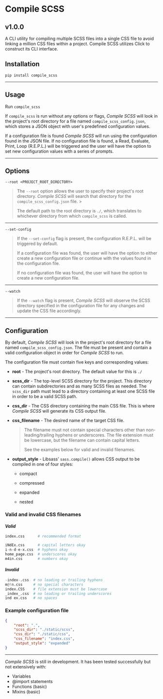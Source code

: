 # Compile SCSS

## v1.0.0

A CLI utility for compiling multiple SCSS files into a single CSS file to avoid linking a million CSS files within a project. Compile SCSS utilizes Click to construct its CLI interface.

## Installation

`pip install compile_scss`

---

## Usage

Run `compile_scss`

If `compile_scss` is run without any options or flags, *Compile SCSS* will look in the project's root directory for a file named `compile_scss_config.json`, which stores a JSON object with user's predefined configuration values.

If a configuration file is found *Compile SCSS* will run using the configuration found in the JSON file. If no configuration file is found, a Read, Evaluate, Print, Loop (R.E.P.L.) will be triggered and the user will have the option to set new configuration values with a series of prompts.

---

## Options

`--root <PROJECT_ROOT_DIRECTORY>`

>The `--root` option allows the user to specify their project's root directory. *Compile SCSS* will search that directory for the `compile_scss_config.json` file. >
>
>The default path to the root directory is `./`, which translates to whichever directory from which `compile_scss` is called.

---

`--set-config`

> If the `--set-config` flag is present, the configuration R.E.P.L. will be triggered by default.
>
>If a configuration file was found, the user will have the option to either create a new configuration file or continue with the values found in the configuration file.
>
>If no configuration file was found, the user will have the option to create a new configuration file.

---

`--watch`

> If the `--watch` flag is present, *Compile SCSS* will observe the SCSS directory specified in the configuration file for any changes and update the CSS file accordingly.

---

## Configuration

By default, *Compile SCSS* will look in the project's root directory for a file named `compile_scss_config.json`. The file must be present and contain a valid configuration object in order for *Compile SCSS* to run.

The configuration file must contain five keys and corresponding values:

* **root** - The project's root directory. The default value for this is `./`

* **scss_dir** - The top-level SCSS directory for the project. This directory can contain subdirectories and as many SCSS files as needed. The `scss_dir` path must lead to a directory containing at least one SCSS file in order to be a valid SCSS path.

* **css_dir** - The CSS directory containing the main CSS file. This is where *Compile SCSS* will generate its CSS output file.

* **css_filename** - The desired name of the target CSS file.
    >The filename must not contain special characters other than non-leading/trailing hyphens or underscores. The file extension must be lowercase, but the filename can contain capital letters.
    >
    >See the examples below for valid and invalid filenames.

* **output_style** - Libsass' `sass.compile()` allows CSS output to be compiled in one of four styles:
  * compact

  * compressed

  * expanded

  * nested

### Valid and invalid CSS filenames

#### *Valid*

```python
index.css      # recommended format

iNdEx.css      # capital letters okay
i-n-d-e-x.css  # hyphens okay
home_page.css  # underscores okay
m4in.css       # numbers okay
```

#### *Invalid*

```python
-index-.css  # no leading or trailing hyphens
m@!n.css     # no special characters
index.CSS    # file extension must be lowercase
_index_.css  # no leading or trailing underscores
ind ex.css   # no spaces
```

### Example configuration file

```json
{
    "root": ".",
    "scss_dir": "./static/scss",
    "css_dir": "./static/css",
    "css_filename": "index.css",
    "output_style": "expanded"
}
```

---

*Compile SCSS* is still in development. It has been tested successfully but not extensively with:

* Variables
* @import statements
* Functions (basic)
* Mixins (basic)
